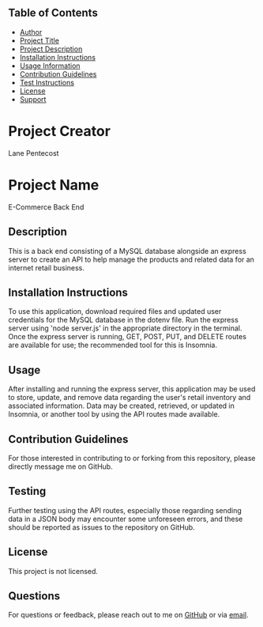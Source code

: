   ## Table of Contents
  * [Author](#authorName)
  * [Project Title](#projectName)
  * [Project Description](#projectDescription)
  * [Installation Instructions](#projectInstallation)
  * [Usage Information](#projectUsage)
  * [Contribution Guidelines](#projectContribution)
  * [Test Instructions](#projectTesting)
  * [License](#projectLicense)
  * [Support](#projectEmail)

  # Project Creator
  Lane Pentecost

  # Project Name
  E-Commerce Back End

  ## Description
  This is a back end consisting of a MySQL database alongside an express server to create an API to help manage the products and related data for an internet retail business.

  ## Installation Instructions
  To use this application, download required files and updated user credentials for the MySQL database in the dotenv file. Run the express server using 'node server.js' in the appropriate directory in the terminal. Once the express server is running, GET, POST, PUT, and DELETE routes are available for use; the recommended tool for this is Insomnia.

  ## Usage
  After installing and running the express server, this application may be used to store, update, and remove data regarding the user's retail inventory and associated information. Data may be created, retrieved, or updated in Insomnia, or another tool by using the API routes made available.

  ## Contribution Guidelines
  For those interested in contributing to or forking from this repository, please directly message me on GitHub.

  ## Testing
  Further testing using the API routes, especially those regarding sending data in a JSON body may encounter some unforeseen errors, and these should be reported as issues to the repository on GitHub.

  ## License
  This project is not licensed.

  ## Questions
  For questions or feedback, please reach out to me on <a href="https://github.com/Project-Faust">GitHub</a> or via <a href="mailto:pentecost.cody.lane@gmail.com">email</a>.
    
